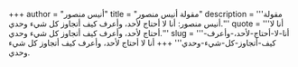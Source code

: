 +++
author = "أنيس منصور"
title = "مقولة أنيس منصور"
description = '''مقولة أنيس منصور: أنا لا أحتاج لأحد، وأعرف كيف أتجاوز كل شيء وحدي.'''
quote = '''أنا لا أحتاج لأحد، وأعرف كيف أتجاوز كل شيء وحدي.'''
slug = '''أنا-لا-أحتاج-لأحد،-وأعرف-كيف-أتجاوز-كل-شيء-وحدي'''
+++
أنا لا أحتاج لأحد، وأعرف كيف أتجاوز كل شيء وحدي.
